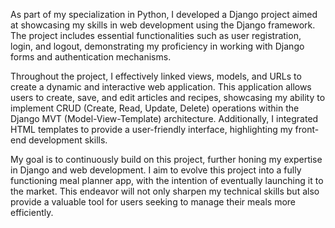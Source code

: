As part of my specialization in Python, I developed a Django project aimed at showcasing my skills in web development using the Django framework. 
The project includes essential functionalities such as user registration, login, and logout, demonstrating my proficiency in working with Django forms and authentication mechanisms.

Throughout the project, I effectively linked views, models, and URLs to create a dynamic and interactive web application. 
This application allows users to create, save, and edit articles and recipes, showcasing my ability to implement CRUD (Create, Read, Update, Delete) operations within the Django MVT (Model-View-Template) architecture. 
Additionally, I integrated HTML templates to provide a user-friendly interface, highlighting my front-end development skills.

My goal is to continuously build on this project, further honing my expertise in Django and web development.
I aim to evolve this project into a fully functioning meal planner app, with the intention of eventually launching it to the market. 
This endeavor will not only sharpen my technical skills but also provide a valuable tool for users seeking to manage their meals more efficiently.
